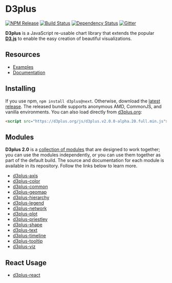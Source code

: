 # D3plus

[![NPM Release](https://img.shields.io/npm/v/d3plus/next.svg?style=flat)](https://www.npmjs.org/package/d3plus)
[![Build Status](https://travis-ci.org/alexandersimoes/d3plus.svg?branch=2.0)](https://travis-ci.org/alexandersimoes/d3plus)
[![Dependency Status](https://david-dm.org/alexandersimoes/d3plus/2.0/status.svg)](https://david-dm.org/alexandersimoes/d3plus/2.0)
[![Gitter](https://img.shields.io/gitter/room/nwjs/nw.js.svg?style=flat)](https://gitter.im/d3plus/)

**D3plus** is a JavaScript re-usable chart library that extends the popular **[D3.js](https://d3js.org/)** to enable the easy creation of beautiful visualizations.

## Resources

* [Examples](http://d3plus.org/examples/)
* [Documentation](http://d3plus.org/docs/)

## Installing

If you use npm, `npm install d3plus@next`. Otherwise, download the [latest release](https://d3plus.org/d3plus.zip). The released bundle supports anonymous AMD, CommonJS, and vanilla environments. You can also load directly from [d3plus.org](https://d3plus.org):

```html
<script src="https://d3plus.org/js/d3plus.v2.0.0-alpha.20.full.min.js"></script>
```

## Modules

**D3plus 2.0** is a [collection of modules](https://github.com/d3plus) that are designed to work together; you can use the modules independently, or you can use them together as part of the default build. The source and documentation for each module is available in its repository. Follow the links below to learn more.

* [d3plus-axis](https://github.com/d3plus/d3plus-axis)
* [d3plus-color](https://github.com/d3plus/d3plus-color)
* [d3plus-common](https://github.com/d3plus/d3plus-common)
* [d3plus-geomap](https://github.com/d3plus/d3plus-geomap)
* [d3plus-hierarchy](https://github.com/d3plus/d3plus-hierarchy)
* [d3plus-legend](https://github.com/d3plus/d3plus-legend)
* [d3plus-network](https://github.com/d3plus/d3plus-network)
* [d3plus-plot](https://github.com/d3plus/d3plus-plot)
* [d3plus-priestley](https://github.com/d3plus/d3plus-priestley)
* [d3plus-shape](https://github.com/d3plus/d3plus-shape)
* [d3plus-text](https://github.com/d3plus/d3plus-text)
* [d3plus-timeline](https://github.com/d3plus/d3plus-timeline)
* [d3plus-tooltip](https://github.com/d3plus/d3plus-tooltip)
* [d3plus-viz](https://github.com/d3plus/d3plus-viz)

## React Usage

* [d3plus-react](https://github.com/d3plus/d3plus-react)
